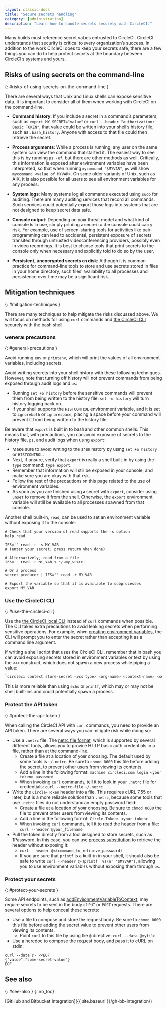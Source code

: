 ```yaml
---
layout: classic-docs
title: "Secure secrets handling"
category: [administration]
description: "Learn how to handle secrets securely with CircleCI."
---
```


Many builds must reference secret values entrusted to CircleCI. CircleCI understands that security is critical to every organization’s success. In addition to the work CircleCI does to keep your secrets safe, there are a few things you can do to help protect secrets at the boundary between CircleCI’s systems and yours.

## Risks of using secrets on the command-line
{: #risks-of-using-secrets-on-the-command-line }

There are several ways that Unix and Linux shells can expose sensitive data. It is important to consider all of them when working with CircleCI on the command-line.

* **Command history**: If you include a secret in a command’s parameters, such as `export MY_SECRET="value"` or `curl --header "authorization: Basic TOKEN"`, that value could be written into your shell’s history file, such as `.bash_history`. Anyone with access to that file could then retrieve the secret.

* **Process arguments**: While a process is running, any user on the same system can view the command that started it. The easiest way to see this is by running `ps -ef`, but there are other methods as well. Critically, this information is exposed after environment variables have been interpreted, so that when running `mycommand "$MYVAR"`, `ps` will show `mycommand <value of MYVAR>`. On some older variants of Unix, such as AIX, it is also possible for all users to see all environment variables for any process.

* **System logs**: Many systems log all commands executed using `sudo` for auditing. There are many auditing services that record all commands. Such services could potentially export those logs into systems that are not designed to keep secret data safe.

* **Console output**: Depending on your threat model and what kind of console is in use, simply printing a secret to the console could carry risk. For example, use of screen-sharing tools for activities like pair-programming can lead to accidental, persistent exposure of secrets transited through untrusted videoconferencing providers, possibly even in video recordings. It is best to choose tools that print secrets to the console only when necessary and explicitly told to do so by the user.

* **Persistent, unencrypted secrets on disk**: Although it is common practice for command-line tools to store and use secrets stored in files in your home directory, such files' availability to all processes and persistence over time may be a significant risk. 
<!-- Some of the techniques below can help avoid the need to leave secrets on disk. -->

## Mitigation techniques
{: #mitigation-techniques }

There are many techniques to help mitigate the risks discussed above. We will focus on methods for using `curl` commands and [the CircleCI CLI]({{site.baseurl}}/local-cli) securely with the bash shell.

### General precautions
{: #general-precautions }

Avoid running `env` or `printenv`, which will print the values of all environment variables, including secrets.

Avoid writing secrets into your shell history with these following techniques. However, note that turning off history will not prevent commands from being exposed through audit logs and `ps`:
  - Running `set +o history` before the sensitive commands will prevent them from being written to the history file. `set -o history` will turn history logging back on.
  - If your shell supports the `HISTCONTROL` environment variable, and it is set to `ignoreboth` or `ignorespace`, placing a space before your command will prevent it from being written to the history file.

Be aware that `export` is built in to bash and other common shells. This means that, with precautions, you can avoid exposure of secrets to the history file, `ps`, and audit logs when using `export`:
  - Make sure to avoid writing to the shell history by using `set +o history` or `HISTCONTROL`.
  - Next, if unsure, verify that `export` is really a shell built-in by using the `type` command: `type export`.
  - Remember that information will still be exposed in your console, and make sure you are okay with that risk.
  - Follow the rest of the precautions on this page related to the use of environment variables.
  - As soon as you are finished using a secret with `export`, consider using `unset` to remove it from the shell. Otherwise, the `export` environment variable will still be available to all processes spawned from that console.

Another shell built-in, `read`, can be used to set an environment variable without exposing it to the console:
```
# Check that your version of read supports the -s option
help read

IFS='' read -r -s MY_VAR
# (enter your secret; press return when done)

# Alternatively, read from a file
IFS='' read -r MY_VAR < ~/.my_secret

# Or a process
secret_producer | IFS='' read -r MY_VAR

# Export the variable so that it is available to subprocesses
export MY_VAR
```

### Use the CircleCI CLI
{: #use-the-circleci-cli }

Use the [the CircleCI local CLI]({{site.baseurl}}/local-cli) instead of `curl` commands when possible. The CLI takes extra precautions to avoid leaking secrets when performing sensitive operations. For example, when [creating environment variables]({{site.baseurl}}/contexts#creating-environment-variables), the CLI will prompt you to enter the secret rather than accepting it as a command line argument.

If writing a shell script that uses the CircleCI CLI, remember that in bash you can avoid exposing secrets stored in environment variables or text by using the `<<<` construct, which does not spawn a new process while piping a value:
```bash
`circleci context store-secret <vcs-type> <org-name> <context-name> <secret name> <<< "$MY_SECRET"`
```
This is more reliable than using `echo` or `printf`, which may or may not be shell built-ins and could potentially spawn a process.

### Protect the API token
{: #protect-the-api-token }

When calling the CircleCI API with `curl` commands, you need to provide an API token. There are several ways you can mitigate risk while doing so:

* Use a `.netrc` file: The [netrc file format](https://everything.curl.dev/usingcurl/netrc), which is supported by several different tools, allows you to provide HTTP basic auth credentials in a file, rather than at the command-line.
  - Create a file at a location of your choosing. The default used by some tools is `~/.netrc`. Be sure to `chmod 0600` this file before adding the secret, to prevent other users from viewing its contents.
  - Add a line in the following format: `machine circleci.com login <your token> password`
  - When invoking `curl` commands, tell it to look in your `.netrc` file for credentials: `curl --netrc-file ~/.netrc`
* Write the `Circle-Token` header into a file. This requires cURL 7.55 or later, but is a more reliable solution than `.netrc`, because some tools that use `.netrc` files do not understand an empty password field:
  - Create a file at a location of your choosing. Be sure to `chmod 0600` the file to prevent other users from viewing its contents.
  - Add a line in the following format: `Circle-Token: <your token>`
  - When invoking `curl` commands, tell it to read the header from a file: `curl --header @your_filename`
* Pull the token directly from a tool designed to store secrets, such as 1Password. In this case, you can use [process substitution](https://en.wikipedia.org/wiki/Process_substitution) to retrieve the header without exposing it:
  - `curl --header @<(command_to_retrieve_password)`
  - If you are sure that `printf` is a built-in in your shell, it should also be safe to write `curl --header @<(printf '%s\n' "$MYVAR")`, allowing you to use environment variables without exposing them through `ps`.

### Protect your secrets
{: #protect-your-secrets }

Some API endpoints, such as [addEnvironmentVariableToContext]({{site.baseurl}}/api/v2/#operation/addEnvironmentVariableToContext), may require secrets to be sent in the body of `PUT` or `POST` requests. There are several options to help conceal these secrets:

* Use a file to compose and store the request body. Be sure to `chmod 0600` this file before adding the secret value to prevent other users from viewing its contents.
  - Point `curl` to this file by using the `@` directive: `curl --data @myfile`
* Use a heredoc to compose the request body, and pass it to cURL on stdin:
```
curl --data @- <<EOF
{"value":"some-secret-value"}
EOF
```

## See also
{: #see-also }
{:.no_toc}

[GitHub and Bitbucket Integration]({{ site.baseurl }}/gh-bb-integration/)

